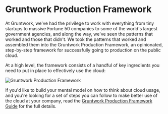 # Gruntwork Production Framework

At Gruntwork, we've had the privilege to work with everything from tiny startups to massive Fortune
50 companies to some of the world's largest government agencies, and along the way, we've seen the patterns that worked
and those that didn't. We took the patterns that worked and assembled them into the Gruntwork Production Framework,
an opinionated, step-by-step framework for successfully going to production on the public cloud.

At a high level, the framework consists of a handful of key ingredients you need to put in place to effectively use the
cloud:

![Gruntwork Production Framework](/img/guides/production-framework/gruntwork-production-framework-small.png)

If you'd like to build your mental model on how to think about cloud usage, and you're looking for a set of steps you
can follow to make better use of the cloud at your company, read the [Gruntwork Production Framework
Guide](/docs/guides/production-framework) for the full details.
